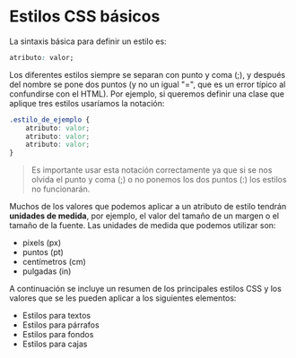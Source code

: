 # Estilos CSS básicos

La sintaxis básica para definir un estilo es:

```css
atributo: valor;
```

Los diferentes estilos siempre se separan con punto y coma (;), y después del nombre se pone dos puntos (y no un igual "=", que es un error típico al confundirse con el HTML). Por ejemplo, si queremos definir una clase que aplique tres estilos usaríamos la notación: 

```css
.estilo_de_ejemplo {
    atributo: valor;
    atributo: valor;
    atributo: valor;
}
```

> Es importante usar esta notación correctamente ya que si se nos olvida el punto y coma (;) o no ponemos los dos puntos (:) los estilos no funcionarán. 


Muchos de los valores que podemos aplicar a un atributo de estilo tendrán **unidades de medida**, por ejemplo, el valor del tamaño de un margen o el tamaño de la fuente. Las unidades de medida que podemos utilizar son: 

* pixels (px)
* puntos (pt)
* centímetros (cm) 
* pulgadas (in)

A continuación se incluye un resumen de los principales estilos CSS y los valores que se les pueden aplicar a los siguientes elementos:

* Estilos para textos
* Estilos para párrafos
* Estilos para fondos
* Estilos para cajas








